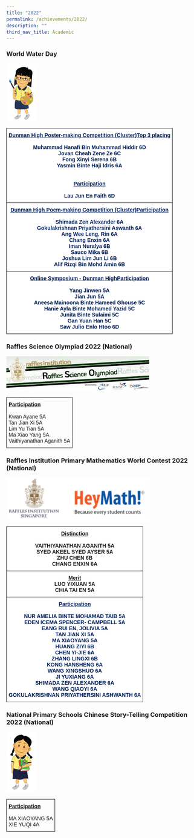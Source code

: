 ```yaml
---
title: "2022"
permalink: /achievements/2022/
description: ""
third_nav_title: Academic
---
```

### World Water Day

<img src="/images/Mascots/design%20girl%202a.png" style="width:15%">
		 
<style type="text/css">
.tg  {border-collapse:collapse;border-spacing:0;}
.tg td{border-color:black;border-style:solid;border-width:1px;font-family:Arial, sans-serif;font-size:14px;
  overflow:hidden;padding:10px 5px;word-break:normal;}
.tg th{border-color:black;border-style:solid;border-width:1px;font-family:Arial, sans-serif;font-size:14px;
  font-weight:normal;overflow:hidden;padding:10px 5px;word-break:normal;}
.tg .tg-fhd8{background-color:#FFF;color:#001F5A;font-weight:bold;text-align:center;vertical-align:top}
</style>
<table class="tg">
<thead>
  <tr>
    <th class="tg-fhd8"><span style="text-decoration:underline;color:#001F5A">Dunman High Poster-making Competition (Cluster)</span><span style="text-decoration:underline;color:inherit;background-color:transparent">Top 3 placing</span><br><br><span style="color:inherit;background-color:transparent">Muhammad Hanafi Bin Muhammad Hiddir 6D</span><br><span style="color:inherit;background-color:transparent">Jovan Cheah Zene Ze 6C</span><br><span style="color:inherit;background-color:transparent">Fong Xinyi Serena 6B</span><br><span style="color:inherit;background-color:transparent">Yasmin Binte Haji Idris 6A</span><br><br><br><span style="text-decoration:underline;color:inherit;background-color:transparent">Participation</span><br><br><span style="color:inherit;background-color:transparent">Lau Jun En Faith 6D</span></th>
  </tr>
</thead>
<tbody>
  <tr>
    <td class="tg-fhd8"><span style="text-decoration:underline;color:#001F5A">Dunman High Poem-making Competition (Cluster)</span><span style="text-decoration:underline;color:inherit;background-color:transparent">Participation</span><br><br><span style="color:inherit;background-color:transparent">Shimada Zen Alexander 6A</span><br><span style="color:inherit;background-color:transparent">Gokulakrishnan Priyathersini Aswanth 6A</span><br><span style="color:inherit;background-color:transparent">Ang Wee Leng, Rin 6A</span><br><span style="color:inherit;background-color:transparent">Chang Enxin 6A</span><br><span style="color:inherit;background-color:transparent">Iman Nuralya 6B</span><br><span style="color:inherit;background-color:transparent">Sauco Mika 6B</span><br><span style="color:inherit;background-color:transparent">Joshua Lim Jun Li 6B</span><br><span style="color:inherit;background-color:transparent">Alif Rizqi Bin Mohd Amin 6B</span></td>
  </tr>
  <tr>
    <td class="tg-fhd8"><span style="text-decoration:underline;color:#001F5A">Online Symposium - Dunman High</span><span style="text-decoration:underline;color:inherit;background-color:transparent">Participation</span><br><br><span style="color:inherit;background-color:transparent">Yang Jinwen 5A</span><br><span style="color:inherit;background-color:transparent">Jian Jun 5A</span><br><span style="color:inherit;background-color:transparent">Aneesa Mainoona Binte Hameed Ghouse 5C</span><br><span style="color:inherit;background-color:transparent">Hanie Ayla Binte Mohamed Yazid 5C</span><br><span style="color:inherit;background-color:transparent">Junita Binte Sulaimi 5C</span><br><span style="color:inherit;background-color:transparent">Gan Yuan Han 5C</span><br><span style="color:inherit;background-color:transparent">Saw Julio Enlo Htoo 6D</span></td>
  </tr>
</tbody>
</table>

### Raffles Science Olympiad 2022 (National)


<img src="/images/2021%2011%2010%20RSO.png" style="width:75%">
		 
<style type="text/css">
.tg  {border-collapse:collapse;border-spacing:0;}
.tg td{border-color:black;border-style:solid;border-width:1px;font-family:Arial, sans-serif;font-size:14px;
  overflow:hidden;padding:10px 5px;word-break:normal;}
.tg th{border-color:black;border-style:solid;border-width:1px;font-family:Arial, sans-serif;font-size:14px;
  font-weight:normal;overflow:hidden;padding:10px 5px;word-break:normal;}
.tg .tg-0lax{text-align:left;vertical-align:top}
</style>
<table class="tg">
<thead>
  <tr>
    <td class="tg-0lax"><span style="font-weight:bold;text-decoration:underline">Participation</span><br><br><span style="font-weight:400;font-style:normal">Kwan Ayane 5A</span><br><span style="font-weight:400;font-style:normal">Tan Jian Xi 5A</span><br><span style="font-weight:400;font-style:normal">Lim Yu Tian 5A</span><br><span style="font-weight:400;font-style:normal">Ma Xiao Yang 5A</span><br><span style="font-weight:400;font-style:normal">Vaithiyanathan Aganith 5A</span></td>
  </tr>
</thead>
</table>

### Raffles Institution Primary Mathematics World Contest 2022 (National)

<img src="/images/RIPMWC.png" style="width:75%">
		 
<style type="text/css">
.tg  {border-collapse:collapse;border-spacing:0;}
.tg td{border-color:black;border-style:solid;border-width:1px;font-family:Arial, sans-serif;font-size:14px;
  overflow:hidden;padding:10px 5px;word-break:normal;}
.tg th{border-color:black;border-style:solid;border-width:1px;font-family:Arial, sans-serif;font-size:14px;
  font-weight:normal;overflow:hidden;padding:10px 5px;word-break:normal;}
.tg .tg-9hzb{background-color:#FFF;font-weight:bold;text-align:center;vertical-align:top}
.tg .tg-fhd8{background-color:#FFF;color:#001F5A;font-weight:bold;text-align:center;vertical-align:top}
</style>
<table class="tg">
<thead>
  <tr>
    <th class="tg-9hzb"><span style="text-decoration:underline;color:inherit;background-color:transparent">Distinction</span><br><br><span style="color:inherit;background-color:transparent">VAITHIYANATHAN AGANITH 5A</span><br><span style="color:inherit;background-color:transparent">SYED AKEEL SYED AYSER 5A</span><br><span style="color:inherit;background-color:transparent">ZHU CHEN 6B</span><br><span style="color:inherit;background-color:transparent">CHANG ENXIN 6A</span></th>
  </tr>
</thead>
<tbody>
  <tr>
    <td class="tg-9hzb"><span style="text-decoration:underline;color:inherit;background-color:transparent">Merit</span><br><span style="color:inherit;background-color:transparent">LUO YIXUAN 5A</span><br><span style="color:inherit;background-color:transparent">CHIA TAI EN 5A</span></td>
  </tr>
  <tr>
    <td class="tg-fhd8"><span style="text-decoration:underline;color:inherit;background-color:transparent">Participation</span><br><br><span style="color:inherit;background-color:transparent">NUR AMELIA BINTE MOHAMAD TAIB 5A</span><br><span style="color:inherit;background-color:transparent">EDEN ICEMA SPENCER- CAMPBELL 5A</span><br><span style="color:inherit;background-color:transparent">EANG RUI EN, JOLIVIA 5A</span><br><span style="color:inherit;background-color:transparent">TAN JIAN XI 5A</span><br><span style="color:inherit;background-color:transparent">MA XIAOYANG 5A</span><br><span style="color:inherit;background-color:transparent">HUANG ZIYI 6B</span><br><span style="color:inherit;background-color:transparent">CHEN YI-JIE 6A</span><br><span style="color:inherit;background-color:transparent">ZHANG LINGXI 6B</span><br><span style="color:inherit;background-color:transparent">KONG HANSHENG 6A</span><br><span style="color:inherit;background-color:transparent">WANG XINGSHUO 6A</span><br><span style="color:inherit;background-color:transparent">JI YUXIANG 6A</span><br><span style="color:inherit;background-color:transparent">SHIMADA ZEN ALEXANDER 6A</span><br><span style="color:inherit;background-color:transparent">WANG QIAOYI 6A</span><br><span style="color:inherit;background-color:transparent">GOKULAKRISHNAN PRIYATHERSINI ASHWANTH 6A</span></td>
  </tr>
</tbody>
</table>

### National Primary Schools Chinese Story-Telling Competition 2022 (National)

<img src="/images/Mascots/design%20girl%201a.png" style="width:15%">
		 
<style type="text/css">
.tg  {border-collapse:collapse;border-spacing:0;}
.tg td{border-color:black;border-style:solid;border-width:1px;font-family:Arial, sans-serif;font-size:14px;
  overflow:hidden;padding:10px 5px;word-break:normal;}
.tg th{border-color:black;border-style:solid;border-width:1px;font-family:Arial, sans-serif;font-size:14px;
  font-weight:normal;overflow:hidden;padding:10px 5px;word-break:normal;}
.tg .tg-0lax{text-align:left;vertical-align:top}
</style>
<table class="tg">
<thead>
  <tr>
    <td class="tg-0lax"><span style="font-weight:bold;text-decoration:underline">Participation</span><br><br><span style="font-weight:400;font-style:normal">MA XIAOYANG 5A</span><br><span style="font-weight:400;font-style:normal">XIE YUQI 4A</span></td>
  </tr>
</thead>
</table>